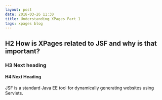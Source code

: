 ```yaml
---
layout: post
date: 2018-03-26 11:30
title: Understanding XPages Part 1
tags: xpages blog
---
```


## H2 How is XPages related to JSF and why is that important?

### H3 Next heading

#### H4 Next Heading

JSF is a standard Java EE tool for dynamically generating websites using Servlets.